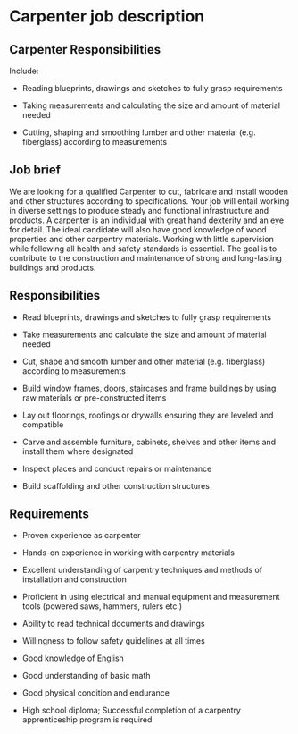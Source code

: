 # Carpenter job description


## Carpenter Responsibilities

Include:

* Reading blueprints, drawings and sketches to fully grasp requirements

* Taking measurements and calculating the size and amount of material needed

* Cutting, shaping and smoothing lumber and other material (e.g. fiberglass) according to measurements


## Job brief

We are looking for a qualified Carpenter to cut, fabricate and install wooden and other structures according to specifications. Your job will entail working in diverse settings to produce steady and functional infrastructure and products.
A carpenter is an individual with great hand dexterity and an eye for detail. The ideal candidate will also have good knowledge of wood properties and other carpentry materials. Working with little supervision while following all health and safety standards is essential.
The goal is to contribute to the construction and maintenance of strong and long-lasting buildings and products.


## Responsibilities

* Read blueprints, drawings and sketches to fully grasp requirements

* Take measurements and calculate the size and amount of material needed

* Cut, shape and smooth lumber and other material (e.g. fiberglass) according to measurements

* Build window frames, doors, staircases and frame buildings by using raw materials or pre-constructed items

* Lay out floorings, roofings or drywalls ensuring they are leveled and compatible

* Carve and assemble furniture, cabinets, shelves and other items and install them where designated

* Inspect places and conduct repairs or maintenance

* Build scaffolding and other construction structures


## Requirements

* Proven experience as carpenter

* Hands-on experience in working with carpentry materials

* Excellent understanding of carpentry techniques and methods of installation and construction

* Proficient in using electrical and manual equipment and measurement tools (powered saws, hammers, rulers etc.)

* Ability to read technical documents and drawings

* Willingness to follow safety guidelines at all times

* Good knowledge of English

* Good understanding of basic math

* Good physical condition and endurance

* High school diploma; Successful completion of a carpentry apprenticeship program is required
